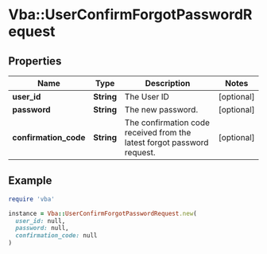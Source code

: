 # Vba::UserConfirmForgotPasswordRequest

## Properties

| Name | Type | Description | Notes |
| ---- | ---- | ----------- | ----- |
| **user_id** | **String** | The User ID | [optional] |
| **password** | **String** | The new password. | [optional] |
| **confirmation_code** | **String** | The confirmation code received from the latest forgot password request. | [optional] |

## Example

```ruby
require 'vba'

instance = Vba::UserConfirmForgotPasswordRequest.new(
  user_id: null,
  password: null,
  confirmation_code: null
)
```

